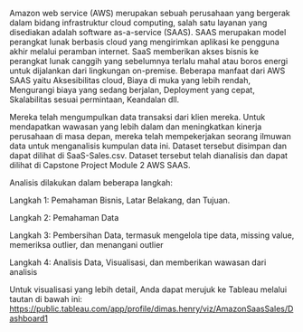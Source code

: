 Amazon web service (AWS) merupakan sebuah perusahaan yang bergerak dalam bidang infrastruktur cloud computing, salah satu layanan yang disediakan adalah software as-a-service (SAAS). 
SAAS merupakan model perangkat lunak berbasis cloud yang mengirimkan aplikasi ke pengguna akhir melalui peramban internet. 
SaaS memberikan akses bisnis ke perangkat lunak canggih yang sebelumnya terlalu mahal atau boros energi untuk dijalankan dari lingkungan on-premise. 
Beberapa manfaat dari AWS SAAS yaitu Aksesibilitas cloud, Biaya di muka yang lebih rendah, Mengurangi biaya yang sedang berjalan, Deployment yang cepat, Skalabilitas sesuai permintaan, Keandalan dll.

Mereka telah mengumpulkan data transaksi dari klien mereka. Untuk mendapatkan wawasan yang lebih dalam dan meningkatkan kinerja perusahaan di masa depan, mereka telah mempekerjakan seorang ilmuwan data untuk menganalisis kumpulan data ini.
Dataset tersebut disimpan dan dapat dilihat di SaaS-Sales.csv. Dataset tersebut telah dianalisis dan dapat dilihat di Capstone Project Module 2 AWS SAAS.

Analisis dilakukan dalam beberapa langkah:

Langkah 1: Pemahaman Bisnis, Latar Belakang, dan Tujuan.

Langkah 2: Pemahaman Data

Langkah 3: Pembersihan Data, termasuk mengelola tipe data, missing value, memeriksa outlier, dan menangani outlier

Langkah 4: Analisis Data, Visualisasi, dan memberikan wawasan dari analisis

Untuk visualisasi yang lebih detail, Anda dapat merujuk ke Tableau melalui tautan di bawah ini:
https://public.tableau.com/app/profile/dimas.henry/viz/AmazonSaasSales/Dashboard1
